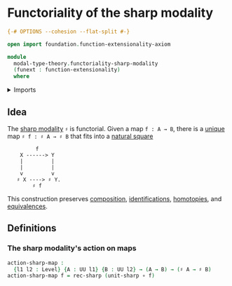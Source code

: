 # Functoriality of the sharp modality

```agda
{-# OPTIONS --cohesion --flat-split #-}

open import foundation.function-extensionality-axiom

module
  modal-type-theory.functoriality-sharp-modality
  (funext : function-extensionality)
  where
```

<details><summary>Imports</summary>

```agda
open import foundation.action-on-identifications-functions
open import foundation.dependent-pair-types
open import foundation.function-types funext
open import foundation.homotopies funext
open import foundation.identity-types funext
open import foundation.locally-small-types funext
open import foundation.universe-levels

open import modal-type-theory.sharp-modality funext

open import orthogonal-factorization-systems.locally-small-modal-operators funext
open import orthogonal-factorization-systems.modal-induction funext
open import orthogonal-factorization-systems.modal-subuniverse-induction funext
```

</details>

## Idea

The [sharp modality](modal-type-theory.sharp-modality.md) `♯` is functorial.
Given a map `f : A → B`, there is a
[unique](foundation-core.contractible-types.md) map `♯ f : ♯ A → ♯ B` that fits
into a [natural square](foundation-core.commuting-squares-of-maps.md)

```text
         f
    X ------> Y
    |         |
    |         |
    v         v
   ♯ X ----> ♯ Y.
        ♯ f
```

This construction preserves [composition](foundation-core.function-types.md),
[identifications](foundation-core.identity-types.md),
[homotopies](foundation-core.homotopies.md), and
[equivalences](foundation-core.equivalences.md).

## Definitions

### The sharp modality's action on maps

```agda
action-sharp-map :
  {l1 l2 : Level} {A : UU l1} {B : UU l2} → (A → B) → (♯ A → ♯ B)
action-sharp-map f = rec-sharp (unit-sharp ∘ f)
```
